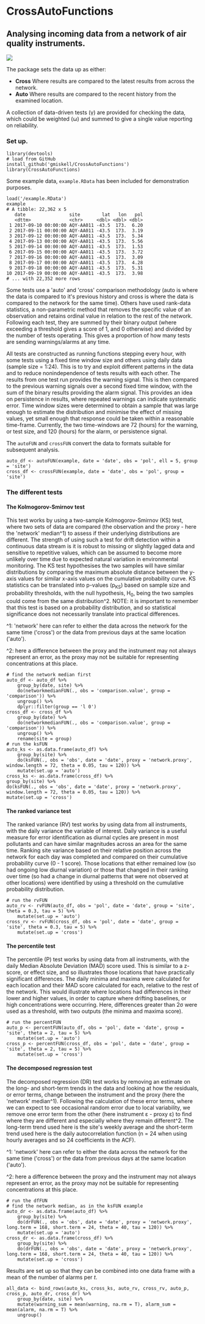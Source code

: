 # CrossAutoFunctions
## Analysing incoming data from a network of air quality instruments.

![](https://github.com/gmiskell/CrossAutoFunctions/blob/master/auto_cross_image.png)

The package sets the data up as either: <br>
- **Cross** Where results are compared to the latest results from across the network. <br>
- **Auto** Where results are compared to the recent history from the examined location.

A collection of data-driven tests (&gamma;) are provided for checking the data, which could be weighted (&omega;) and summed to give a single value reporting on reliability. 

### Set up.

	library(devtools)
	# load from GitHub
	install_github('gmiskell/CrossAutoFunctions')
	library(CrossAutoFunctions)

Some example data, `example.RData` has been included for demonstration purposes. 

	load('/example.RData')
	example
	# A tibble: 22,362 x 5
	   date                site        lat   lon   pol
	   <dttm>              <chr>     <dbl> <dbl> <dbl>
	 1 2017-09-10 00:00:00 AQY-AA011 -43.5  173.  6.20
	 2 2017-09-11 00:00:00 AQY-AA011 -43.5  173.  3.19
	 3 2017-09-12 00:00:00 AQY-AA011 -43.5  173.  5.34
	 4 2017-09-13 00:00:00 AQY-AA011 -43.5  173.  5.56
	 5 2017-09-14 00:00:00 AQY-AA011 -43.5  173.  1.53
	 6 2017-09-15 00:00:00 AQY-AA011 -43.5  173.  3.72
	 7 2017-09-16 00:00:00 AQY-AA011 -43.5  173.  3.09
	 8 2017-09-17 00:00:00 AQY-AA011 -43.5  173.  4.28
	 9 2017-09-18 00:00:00 AQY-AA011 -43.5  173.  5.31
	10 2017-09-19 00:00:00 AQY-AA011 -43.5  173.  3.98
	# ... with 22,352 more rows

Some tests use a 'auto' and 'cross' comparison methodology (auto is where the data is compared to it's previous history and cross is where the data is compared to the network for the same time). Others have used rank-data statistics, a non-parametric method that removes the specific value of an observation and retains ordinal value in relation to the rest of the network. Following each test, they are summed by their binary output (where exceeding a threshold gives a score of 1, and 0 otherwise) and divided by the number of tests operating. This gives a proportion of how many tests are sending warnings/alarms at any time.

All tests are constructed as running functions stepping every hour, with some tests using a fixed time window size and others using daily data (sample size = 1:24). This is to try and exploit different patterns in the data and to reduce nonindependence of tests results with each other. The results from one test run provides the warning signal. This is then compared to the previous warning signals over a second fixed time window, with the sum of the binary results providing the alarm signal. This provides an idea on persistence in results, where repeated warnings can indicate systematic error. Time window sizes were determined to obtain a sample that was large enough to estimate the distribution and minimise the effect of missing values, yet small enough that response could be taken within a reasonable time-frame. Currently, the two time-windows are 72 (hours) for the warning, or test size, and 120 (hours) for the alarm, or persistence signal. 

The `autoFUN` and `crossFUN` convert the data to formats suitable for subsequent analysis.

	auto_df <- autoFUN(example, date = 'date', obs = 'pol', ell = 5, group = 'site')
	cross_df <- crossFUN(example, date = 'date', obs = 'pol', group = 'site')

### The different tests

#### The Kolmogorov-Smirnov test
This test works by using a two-sample Kolmogorov-Smirnov (KS) test, where two sets of data are compared (the observation and the proxy - here the 'network' median^1) to assess if their underlying distributions are different. The strength of using such a test for drift detection within a continuous data stream is it is robust to missing or slightly lagged data and sensitive to repetitive values, which can be assumed to become more unlikely over time due to expected natural variation in environmental monitoring. The KS test hypothesises the two samples will have similar distributions by comparing the maximum absolute distance between the y-axis values for similar x-axis values on the cumulative probability curve. KS statistics can be translated into p-values (p<sub>KS</sub>) based on sample size and probability thresholds, with the null hypothesis, H<sub>0</sub>, being the two samples could come from the same distribution^2. NOTE: it is important to remember that this test is based on a probability distribution, and so statistical significance does not necessarily translate into practical differences.

^1: 'network' here can refer to either the data across the network for the same time ('cross') or the data from previous days at the same location ('auto').

^2: here a difference between the proxy and the instrument may not always represent an error, as the proxy may not be suitable for representing concentrations at this place.

	# find the network median first
	auto_df <- auto_df %>% 
		group_by(date, site) %>% 
		do(networkmedianFUN(., obs = 'comparison.value', group = 'comparison')) %>% 
		ungroup() %>% 
		dplyr::filter(group == 'l 0')
	cross_df <- cross_df %>% 
		group_by(date) %>% 
		do(networkmedianFUN(., obs = 'comparison.value', group = 'comparison')) %>% 
		ungroup() %>% 
		rename(site = group)
	# run the ksFUN
	auto_ks <- as.data.frame(auto_df) %>% 
		group_by(site) %>% 
		do(ksFUN(., obs = 'obs', date = 'date', proxy = 'network.proxy', window.length = 72, theta = 0.05, tau = 120)) %>% 
		mutate(set.up = 'auto')
	cross_ks <- as.data.frame(cross_df) %>% 
	group_by(site) %>% 
	do(ksFUN(., obs = 'obs', date = 'date', proxy = 'network.proxy', window.length = 72, theta = 0.05, tau = 120)) %>% 
	mutate(set.up = 'cross')
	
#### The ranked variance test
The ranked variance (RV) test works by using data from all instruments, with the daily variance the variable of interest. Daily variance is a useful measure for error identification as diurnal cycles are present in most pollutants and can have similar magnitudes across an area for the same time. Ranking site variance based on their relative position across the network for each day was completed and compared on their cumulative probability curve (0 - 1 score). Those locations that either remained low (so had ongoing low diurnal variation) or those that changed in their ranking over time (so had a change in diurnal patterns that were not observed at other locations) were identified by using a threshold on the cumulative probability distribution.

	# run the rvFUN
	auto_rv <- rvFUN(auto_df, obs = 'pol', date = 'date', group = 'site', theta = 0.3, tau = 5) %>% 
		mutate(set.up = 'auto')
	cross_rv <- rvFUN(cross_df, obs = 'pol', date = 'date', group = 'site', theta = 0.3, tau = 5) %>% 
		mutate(set.up = 'cross')

#### The percentile test
The percentile (P) test works by using data from all instruments, with the daily Median Absolute Deviation (MAD) score used. This is similar to a z-score, or effect size, and so illustrates those locations that have practically significant differences. The daily minima and maxima were calculated for each location and their MAD score calculated for each, relative to the rest of the network. This would illustrate where locations had differences in their lower and higher values, in order to capture where drifting baselines, or high concentrations were occurring. Here, differences greater than 2&sigma; were used as a threshold, with two outputs (the minima and maxima score).

	# run the percentFUN
	auto_p <- percentFUN(auto_df, obs = 'pol', date = 'date', group = 'site', theta = 2, tau = 5) %>% 
		mutate(set.up = 'auto')
	cross_p <- percentFUN(cross_df, obs = 'pol', date = 'date', group = 'site', theta = 2, tau = 5) %>% 
		mutate(set.up = 'cross')
		
#### The decomposed regression test
The decomposed regression (DR) test works by removing an estimate on the long- and short-term trends in the data and looking at how the residuals, or error terms, change between the instrument and the proxy (here the 'network' median^1). Following the calculation of these error terms, where we can expect to see occasional random error due to local variability, we remove one error term from the other (here instrument &epsilon; - proxy &epsilon;) to find where they are different and especially where they remain different^2. The long-term trend used here is the site's weekly average and the short-term trend used here is the daily autocorrelation function (n = 24 when using hourly averages and so 24 coefficients in the ACF).

^1: 'network' here can refer to either the data across the network for the same time ('cross') or the data from previous days at the same location ('auto'). 

^2: here a difference between the proxy and the instrument may not always represent an error, as the proxy may not be suitable for representing concentrations at this place.

	# run the dfFUN
	# find the network median, as in the ksFUN example
	auto_dr <- as.data.frame(auto_df) %>% 
		group_by(site) %>% 
		do(drFUN(., obs = 'obs', date = 'date', proxy = 'network.proxy', long.term = 168, short.term = 24, theta = 40, tau = 120)) %>% 
		mutate(set.up = 'auto')
	cross_dr <- as.data.frame(cross_df) %>% 
		group_by(site) %>% 
		do(drFUN(., obs = 'obs', date = 'date', proxy = 'network.proxy', long.term = 168, short.term = 24, theta = 40, tau = 120)) %>% 
		mutate(set.up = 'cross')
		
Results are set up so that they can be combined into one data frame with a mean of the number of alarms per *t*.

	all_data <- bind_rows(auto_ks, cross_ks, auto_rv, cross_rv, auto_p, cross_p, auto_dr, cross_dr) %>% 
		group_by(date, site) %>% 
		mutate(warning_sum = mean(warning, na.rm = T), alarm_sum = mean(alarm, na.rm = T) %>% 
		ungroup()